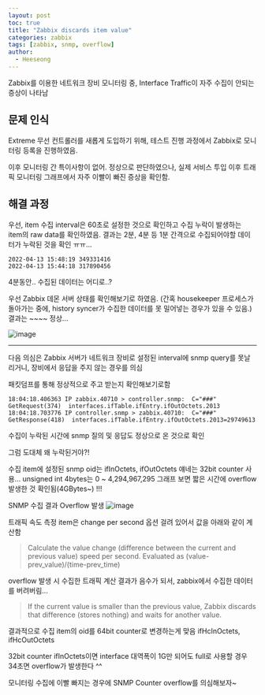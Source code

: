 ```yaml
---
layout: post
toc: true
title: "Zabbix discards item value"
categories: zabbix
tags: [zabbix, snmp, overflow]
author:
  - Heeseong
---
```


Zabbix를 이용한 네트워크 장비 모니터링 중, Interface Traffic이 자주 수집이 안되는 증상이 나타남

## 문제 인식
Extreme 무선 컨트롤러를 새롭게 도입하기 위해, 테스트 진행 과정에서 Zabbix로 모니터링 등록을 진행하였음.

이후 모니터링 간 특이사항이 없어. 정상으로 판단하였으나, 실제 서비스 투입 이후 트래픽 모니터링 그래프에서
자주 이빨이 빠진 증상을 확인함.


## 해결 과정
우선, item 수집 interval은 60초로 설정한 것으로 확인하고 수집 누락이 발생하는 item의 raw data를 확인하였음.
결과는 2분, 4분 등 1분 간격으로 수집되어야할 데이터가 누락된 것을 확인 ㅠㅠ...

```
2022-04-13 15:48:19	349331416
2022-04-13 15:44:18	317890456
```

4분동안.. 수집된 데이터는 어디로..?

우선 Zabbix 데몬 서버 상태를 확인해보기로 하였음. 
(간혹 housekeeper 프로세스가 돌아가는 중에, history syncer가 수집한 데이터를 못 밀어넣는 경우가 있을 수 있음.)
결과는 ~~~~ 정상...

![image](https://user-images.githubusercontent.com/103275329/163206167-d4c561c4-9593-47e1-9757-d26003b1c645.png)


---


다음 의심은 Zabbix 서버가 네트워크 장비로 설정된 interval에 snmp query를 못날리거니, 장비에서 응답을 주지 않는 경우를 의심

패킷덤프를 통해 정상적으로 주고 받는지 확인해보기로함

```
18:04:18.406363 IP zabbix.40710 > controller.snmp:  C="###" GetRequest(374)  interfaces.ifTable.ifEntry.ifOutOctets.2013
18:04:18.703776 IP controller.snmp > zabbix.40710:  C="###" GetResponse(418)  interfaces.ifTable.ifEntry.ifOutOctets.2013=29749613
```

수집이 누락된 시간에 snmp 질의 및 응답도 정상으로 온 것으로 확인

그럼 도대체 왜 누락된거야?!

수집 item에 설정된 snmp oid는 ifInOctets, ifOutOctets 
얘네는 32bit counter 사용... unsigned int 4bytes는 0 ~ 4,294,967,295
그래프 보면 짧은 시간에 overflow 발생한 것 확인됨(4GBytes~) !!!

SNMP 수집 결과 Overflow 발생
![image](https://user-images.githubusercontent.com/103275329/163207275-0adb44ce-b6ea-450d-b3e1-556cd438623a.png)


트래픽 속도 측정 item은 change per second 옵션 걸려 있어서 값을 아래와 같이 계산함


> Calculate the value change (difference between the current and previous value) speed per second.
Evaluated as (value-prev_value)/(time-prev_time)

overflow 발생 시 수집한 트래픽 계산 결과가 음수가 되서, zabbix에서 수집한 데이터를 버려버림...

> If the current value is smaller than the previous value, Zabbix discards that difference (stores nothing) and waits for another value.


결과적으로 수집 item의 oid를 64bit counter로 변경하는게 맞음
ifHcInOctets, ifHcOutOctets

32bit counter ifInOctets이면 interface 대역폭이 1G만 되어도 full로 사용할 경우 34초면 overflow가 발생한다 ^^

모니터링 수집에 이빨 빠지는 경우에 SNMP Counter overflow를 의심해보자~